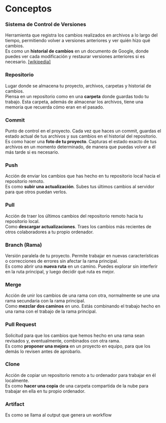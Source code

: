 # Conceptos

### Sistema de Control de Versiones
Herramienta que registra los cambios realizados en archivos a lo largo del tiempo, permitiendo volver a versiones anteriores y ver quién hizo qué cambios.  
Es como un **historial de cambios** en un documento de Google, donde puedes ver cada modificación y restaurar versiones anteriores si es necesario. [[wikipedia]](https://es.wikipedia.org/wiki/Control_de_versiones)

### Repositorio

Lugar donde se almacena tu proyecto, archivos, carpetas y historial de cambios.  
Piensa en un repositorio como en una **carpeta** donde guardas todo tu trabajo. Esta carpeta, además de almacenar los archivos, tiene una memoria que recuerda cómo eran en el pasado.

### Commit

Punto de control en el proyecto. Cada vez que haces un commit, guardas el estado actual de tus archivos y sus cambios en el historial del repositorio.  
Es como hacer una **foto de tu proyecto**. Capturas el estado exacto de tus archivos en un momento determinado, de manera que puedas volver a él más tarde si es necesario.

### Push

Acción de enviar los cambios que has hecho en tu repositorio local hacia el repositorio remoto.  
Es como **subir una actualización**. Subes tus últimos cambios al servidor para que otros puedan verlos.

### Pull

Acción de traer los últimos cambios del repositorio remoto hacia tu repositorio local.  
Como **descargar actualizaciones**. Traes los cambios más recientes de otros colaboradores a tu propio ordenador.

### Branch (Rama)

Versión paralela de tu proyecto. Permite trabajar en nuevas características o correcciones de errores sin afectar la rama principal.  
Es como abrir una **nueva ruta** en un camino. Puedes explorar sin interferir en la ruta principal, y luego decidir qué ruta es mejor.

### Merge

Acción de unir los cambios de una rama con otra, normalmente se une una rama secundaria con la rama principal.  
Como **mezclar dos caminos** en uno. Estás combinando el trabajo hecho en una rama con el trabajo de la rama principal.

### Pull Request

Solicitud para que los cambios que hemos hecho en una rama sean revisados y, eventualmente, combinados con otra rama.  
Es como **proponer una mejora** en un proyecto en equipo, para que los demás lo revisen antes de aprobarlo.


### Clone

Acción de copiar un repositorio remoto a tu ordenador para trabajar en él localmente.  
Es como **hacer una copia** de una carpeta compartida de la nube para trabajar en ella en tu propio ordenador.

### Artifact

Es como se llama al output que genera un workflow